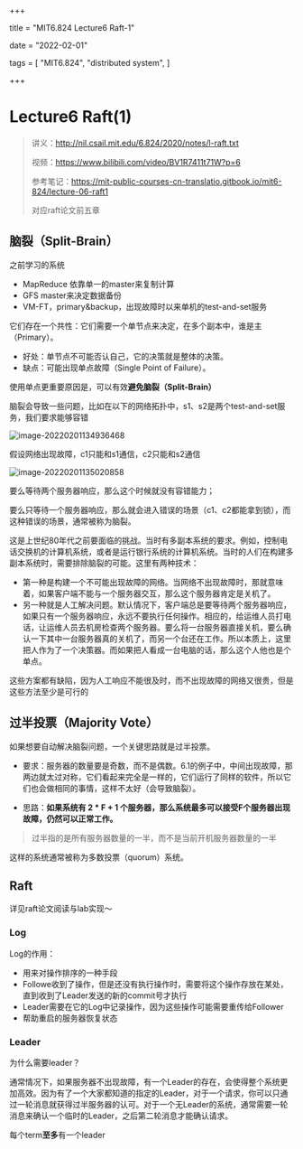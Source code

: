 +++

title = "MIT6.824 Lecture6 Raft-1"

date = "2022-02-01"

tags = [
    "MIT6.824",
    "distributed system",
]

+++

# Lecture6 Raft(1)

> 讲义：http://nil.csail.mit.edu/6.824/2020/notes/l-raft.txt
>
> 视频：https://www.bilibili.com/video/BV1R7411t71W?p=6
>
> 参考笔记：https://mit-public-courses-cn-translatio.gitbook.io/mit6-824/lecture-06-raft1
>
> 对应raft论文前五章

## 脑裂（Split-Brain）

之前学习的系统

* MapReduce 依靠单一的master来复制计算
* GFS master来决定数据备份
* VM-FT，primary&backup，出现故障时以来单机的test-and-set服务

它们存在一个共性：它们需要一个单节点来决定，在多个副本中，谁是主（Primary）。

* 好处：单节点不可能否认自己，它的决策就是整体的决策。
* 缺点：可能出现单点故障（Single Point of Failure）。

使用单点更重要原因是，可以有效**避免脑裂（Split-Brain）**

脑裂会导致一些问题，比如在以下的网络拓扑中，s1、s2是两个test-and-set服务，我们要求能够容错

![image-20220201134936468](https://cyzblog.oss-cn-beijing.aliyuncs.com/macimg/image-20220201134936468.png)

假设网络出现故障，c1只能和s1通信，c2只能和s2通信

![image-20220201135020858](https://cyzblog.oss-cn-beijing.aliyuncs.com/macimg/image-20220201135020858.png)

要么等待两个服务器响应，那么这个时候就没有容错能力；

要么只等待一个服务器响应，那么就会进入错误的场景（c1、c2都能拿到锁），而这种错误的场景，通常被称为脑裂。

这是上世纪80年代之前要面临的挑战。当时有多副本系统的要求。例如，控制电话交换机的计算机系统，或者是运行银行系统的计算机系统。当时的人们在构建多副本系统时，需要排除脑裂的可能。这里有两种技术：

- 第一种是构建一个不可能出现故障的网络。当网络不出现故障时，那就意味着，如果客户端不能与一个服务器交互，那么这个服务器肯定是关机了。
- 另一种就是人工解决问题。默认情况下，客户端总是要等待两个服务器响应，如果只有一个服务器响应，永远不要执行任何操作。相应的，给运维人员打电话，让运维人员去机房检查两个服务器。要么将一台服务器直接关机，要么确认一下其中一台服务器真的关机了，而另一个台还在工作。所以本质上，这里把人作为了一个决策器。而如果把人看成一台电脑的话，那么这个人他也是个单点。

这些方案都有缺陷，因为人工响应不能很及时，而不出现故障的网络又很贵，但是这些方法至少是可行的

## 过半投票（Majority Vote）

如果想要自动解决脑裂问题，一个关键思路就是过半投票。

* 要求：服务器的数量要是奇数，而不是偶数。6.1的例子中，中间出现故障，那两边就太过对称，它们看起来完全是一样的，它们运行了同样的软件，所以它们也会做相同的事情，这样不太好（会导致脑裂）。

* 思路：**如果系统有 2 * F + 1 个服务器，那么系统最多可以接受F个服务器出现故障，仍然可以正常工作。**

> 过半指的是所有服务器数量的一半，而不是当前开机服务器数量的一半

这样的系统通常被称为多数投票（quorum）系统。

## Raft

详见raft论文阅读与lab实现～

### Log

Log的作用：

* 用来对操作排序的一种手段
* Followe收到了操作，但是还没有执行操作时，需要将这个操作存放在某处，直到收到了Leader发送的新的commit号才执行
* Leader需要在它的Log中记录操作，因为这些操作可能需要重传给Follower
* 帮助重启的服务器恢复状态

### Leader

为什么需要leader？

通常情况下，如果服务器不出现故障，有一个Leader的存在，会使得整个系统更加高效。因为有了一个大家都知道的指定的Leader，对于一个请求，你可以只通过一轮消息就获得过半服务器的认可。对于一个无Leader的系统，通常需要一轮消息来确认一个临时的Leader，之后第二轮消息才能确认请求。

每个term**至多**有一个leader